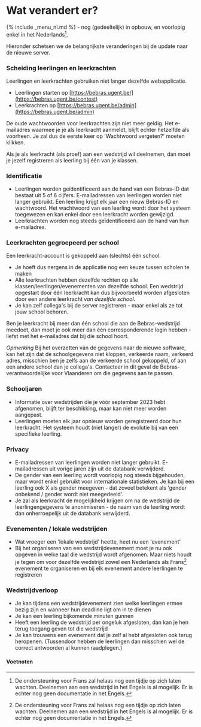 Wat verandert er?
===
{% include _menu_nl.md %} - nog (gedeeltelijk) in opbouw, en voorlopig enkel in het Nederlands[^1].

Hieronder schetsen we de belangrijkste veranderingen bij de update naar de nieuwe server.

### Scheiding leerlingen en leerkrachten

Leerlingen en leerkrachten gebruiken niet langer dezelfde webapplicatie.

* Leerlingen starten op [https://bebras.ugent.be/](https://bebras.ugent.be/contest)
* Leerkrachten op [https://bebras.ugent.be/admin](https://bebras.ugent.be/admin)

De oude wachtwoorden voor leerkrachten zijn niet meer geldig. Het e-mailadres waarmee je je als leerkracht
aanmeldt, blijft echter hetzelfde als voorheen. Je zal dus de eerste keer op 'Wachtwoord vergeten?' moeten klikken.

Als je als leerkracht (als proef) aan een wedstrijd wil deelnemen, dan moet je jezelf registreren als leerling bij
één van je klassen.

### Identificatie

* Leerlingen worden geïdentificeerd aan de hand van een Bebras-ID dat bestaat uit 5 of 6 cijfers. E-mailadressen van leerlingen
  worden niet langer gebruikt. Een leerling krijgt elk jaar een nieuw Bebras-ID en wachtwoord. Het wachtwoord
  van een leerling wordt door het systeem toegewezen en kan enkel door een leerkracht worden gewijzigd.
* Leerkrachten worden nog steeds geïdentificeerd aan de hand van hun e-mailadres.

### Leerkrachten gegroepeerd per school

Een leerkracht-account is gekoppeld aan (slechts) één school. 

* Je hoeft dus nergens in de applicatie nog een keuze tussen scholen te maken
* Alle leerkrachten hebben dezelfde rechten op alle klassen/leerlingen/evenementen
van dezelfde school. Een wedstrijd opgestart door één leerkracht kan dus bijvoorbeeld worden afgesloten door een
andere leerkracht *van dezelfde school*.
* Je kan zelf collega's bij de server registreren - maar enkel als ze tot jouw school behoren.

Ben je leerkracht bij meer dan één school die
aan de Bebras-wedstrijd meedoet, dan moet je ook meer dan één corresponderende
login hebben - liefst met het e-mailadres dat bij die school hoort.

*Opmerking* Bij het overzetten van de gegevens naar de nieuwe software, kan het zijn dat de schoolgegevens
niet kloppen, verkeerde naam, verkeerd adres, misschien ben je zelfs aan de verkeerde school gekoppeld, of aan
een andere school dan je collega's.
Contacteer in dit geval de Bebras-verantwoordelijke voor Vlaanderen om die gegevens aan te passen. 

### Schooljaren
 
* Informatie over wedstrijden die je vóór september 2023 hebt afgenomen, blijft ter beschikking, maar kan niet meer
  worden aangepast.
* Leerlingen moeten elk jaar opnieuw worden geregistreerd door hun leerkracht. Het systeem houdt (niet langer) de evolutie
  bij van een specifieke leerling.

### Privacy

* E-mailadressen van leerlingen worden niet langer gebruikt. E-mailadressen uit vorige jaren zijn uit de databank verwijderd.
* De gender van een leerling wordt voorlopig nog steeds bijgehouden, maar wordt enkel gebruikt voor internationale statistieken. Je kan
  bij een leerling ook X als gender meegeven - dat zoveel betekent als 'gender onbekend / gender wordt niet meegedeeld'.
* Je zal als leerkracht de mogelijkheid krijgen om na de wedstrijd de leerlingengegevens
  te anonimiseren - de naam van de leerling wordt dan onherroepelijk uit de databank verwijderd.

### Evenementen / lokale wedstrijden

* Wat vroeger een 'lokale wedstrijd' heette, heet nu een 'evenement'
* Bij het organiseren van een wedstrijdevenement moet je nu ook opgeven in welke taal die wedstrijd wordt
afgenomen. Maar niets houdt je tegen om voor dezelfde wedstrijd zowel een Nederlands als Frans[^1] evenement te organiseren en
bij elk evenement andere leerlingen te registreren

### Wedstrijdverloop

* Je kan tijdens een wedstrijdevenement zien welke leerlingen ermee bezig zijn en wanneer hun deadline ligt om in te dienen
* Je kan een leerling bijkomende minuten gunnen
* Heeft een leerling de wedstrijd per ongeluk afgesloten, dan kan je hen terug toegang geven tot die wedstrijd 
* Je kan trouwens een evenement dat je zelf al hebt afgesloten ook terug heropenen. (Tussendoor hebben de leerlingen dan misschien wel
de correct antwoorden al kunnen raadplegen.)

#### Voetnoten
[^1]: De ondersteuning voor Frans zal helaas nog een tijdje op zich laten wachten. Deelnemen aan een wedstrijd in het Engels is al mogelijk. Er is echter nog geen documentatie in het Engels.

